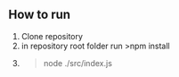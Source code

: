 ## How to run

1. Clone repository
2. in repository root folder run >npm install
3. >node ./src/index.js
